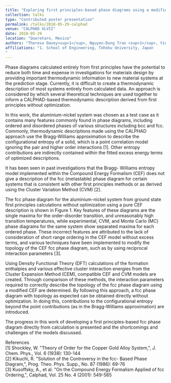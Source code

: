 ```yaml
---
title: "Exploring first principles-based phase diagrams using a modified CALPHAD approach"
collection: talks
type: "Contributed poster presentation"
permalink: /talks/2018-05-29-calphad
venue: "CALPHAD XLVII"
date: 2018-05-29
location: "Queretaro, Mexico"
authors: "Theresa Davey<sup>1</sup>, Nguyen-Dung Tran <sup>1</sup>, Ying Chen<sup>1</sup>"
affiliations: "1. School of Engineering, Tohoku University, Japan
"
---
```


Phase diagrams calculated entirely from first principles have the potential to reduce both time and expense in investigations for materials design by providing important thermodynamic information to new material systems at the prediction stage. Currently, it is difficult to create a thermodynamic description of most systems entirely from calculated data. An approach is considered by which several theoretical techniques are used together to inform a CALPHAD-based thermodynamic description derived from first principles without optimization.

In this work, the aluminium-nickel system was chosen as a test case as it contains many features commonly found in phase diagrams, including ordered and disordered phases of various structures including bcc and fcc.
Commonly, thermodynamic descriptions made using the CALPHAD approach use the Bragg-Williams approximation to describe the configurational entropy of a solid, which is a point correlation model ignoring the pair and higher order interactions [1]. Other entropy contributions are indirectly contained within the fitted excess energy terms of optimized descriptions.

It has been seen in past investigations that the Bragg- Williams entropy model implemented within the Compound Energy Formalism (CEF) does not give a description of the fcc (metastable) phase diagram for certain systems that is consistent with other first principles methods or as derived using the Cluster Variation Method (CVM) [2].

The fcc phase diagram for the aluminium-nickel system from ground state first principles calculations without optimization using a pure CEF description is shown in Figure 1. Key features of these diagrams are the single maxima for the order-disorder transition, and unreasonably high transition temperatures, while experimental, CVM, and Monte Carlo (MC) phase diagrams for the same system show separated maxima for each ordered phase.
These incorrect features are attributed to the lack of consideration of short range ordering in the CEF model without excess terms, and various techniques have been implemented to modify the topology of the CEF fcc phase diagram, such as by using reciprocal interaction parameters [3].

Using Density Functional Theory (DFT) calculations of the formation enthalpies and various effective cluster interaction energies from the Cluster Expansion Method (CEM), compatible CEF and CVM models are created. Through comparison of these methods, the interaction parameters required to correctly describe the topology of the fcc phase diagram using a modified CEF are determined. By following this approach, a fcc phase diagram with topology as expected can be obtained directly without optimization. In doing this, contributions to the configurational entropy beyond the point contributions (as in the Bragg-Williams approximation) are introduced.

The progress in this work of developing a first principles-based fcc phase diagram directly from calculation is presented and the shortcomings and challenges of the models discussed.

References  
[1] Shockley, W. "Theory of Order for the Copper Gold Alloy System,", J. Chem. Phys., Vol. 6 (1938): 130-144   
[2] Kikuchi, R. "Solution of the Controversy in the fcc- Based Phase Diagram,", Prog. Theo. Phys. Supp., No. 87 (1986): 69-76  
[3] Kusoffsky, A., et al. "On the Compound Energy Formalism Applied of fcc Ordering,", Calphad, Vol. 25 No. 4 (2001): 549-565  